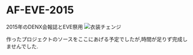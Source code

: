 # AF-EVE-2015
2015年のDENX会報誌とEVE祭用
![衣装チェンジ](https://raw.githubusercontent.com/wiki/yaegaki/AF-EVE-2015/images/af.gif)  

作ったプロジェクトのソースをここにあげる予定でしたが,時間が足りず完成しませんでした.
